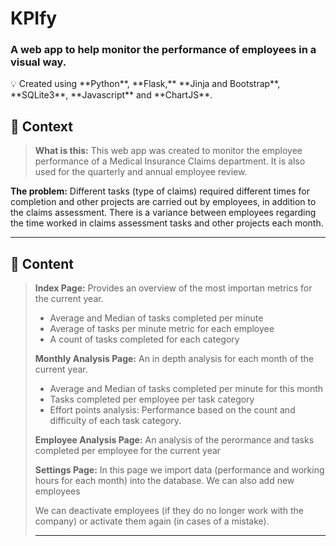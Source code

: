 # KPIfy

### A web app to help monitor the performance of employees in a visual way.

<aside>
💡 Created using **Python**, **Flask,** **Jinja and Bootstrap**, **SQLite3**, **Javascript** and **ChartJS**.

</aside>

## 👀 Context

> **What is this:**
This web app was created to monitor the employee performance of a Medical Insurance Claims department. 
It is  also used for the quarterly and annual employee review.

**The problem:**
Different tasks (type of claims) required different times for completion and other projects are carried out by employees, in addition to the claims assessment.
There is a variance between employees regarding the time worked in claims assessment tasks and other projects each month.
> 

---

## 📄 Content

> **Index Page:**
Provides an overview of the most importan metrics for the current year.
> 
> - Average and Median of tasks completed per minute
> - Average of tasks per minute metric for each employee
> - A count of tasks completed for each category
> 
> **Monthly Analysis Page:**
> An in depth analysis for each month of the current year.
> 
> - Average and Median of tasks completed per minute for this month
> - Tasks completed per employee per task category
> - Effort points analysis: Performance based on the count and difficulty of each task category.
> 
> **Employee Analysis Page:**
> An analysis of the perormance and tasks completed per employee for the current year
> 
> **Settings Page:**
> In this page we import data (performance and working hours for each month) into the database.
> We can also add new employees
> 
> We can deactivate employees (if they do no longer work with the company) or activate them again (in cases of a mistake).
> ****
> 



